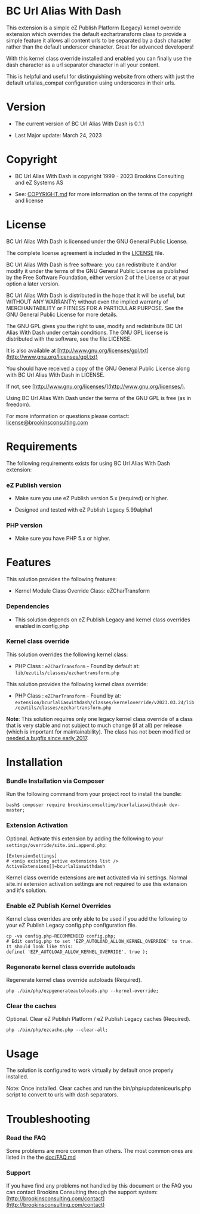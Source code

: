 BC Url Alias With Dash
======================

This extension is a simple eZ Publish Platform (Legacy) kernel override extension which overrides the default ezchartransform class to provide a simple feature it allows all content urls to be separated by a dash character rather than the default underscor character. Great for advanced developers!

With this kernel class override installed and enabled you can finally use the dash character as a url separator character in all your content.

This is helpful and useful for distinguishing website from others with just the default urlalias_compat configuration using underscores in their urls.


Version
=======

* The current version of BC Url Alias With Dash is 0.1.1

* Last Major update: March 24, 2023


Copyright
=========

* BC Url Alias With Dash is copyright 1999 - 2023 Brookins Consulting and eZ Systems AS

* See: [COPYRIGHT.md](COPYRIGHT.md) for more information on the terms of the copyright and license


License
=======

BC Url Alias With Dash is licensed under the GNU General Public License.

The complete license agreement is included in the [LICENSE](LICENSE.md) file.

BC Url Alias With Dash is free software: you can redistribute it and/or modify
it under the terms of the GNU General Public License as published by
the Free Software Foundation, either version 2 of the License or at your
option a later version.

BC Url Alias With Dash is distributed in the hope that it will be useful,
but WITHOUT ANY WARRANTY; without even the implied warranty of
MERCHANTABILITY or FITNESS FOR A PARTICULAR PURPOSE. See the
GNU General Public License for more details.

The GNU GPL gives you the right to use, modify and redistribute
BC Url Alias With Dash under certain conditions. The GNU GPL license
is distributed with the software, see the file LICENSE.

It is also available at [http://www.gnu.org/licenses/gpl.txt](http://www.gnu.org/licenses/gpl.txt)

You should have received a copy of the GNU General Public License
along with BC Url Alias With Dash in LICENSE.

If not, see [http://www.gnu.org/licenses/](http://www.gnu.org/licenses/).

Using BC Url Alias With Dash under the terms of the GNU GPL is free (as in freedom).

For more information or questions please contact: license@brookinsconsulting.com


Requirements
============

The following requirements exists for using BC Url Alias With Dash extension:


### eZ Publish version

* Make sure you use eZ Publish version 5.x (required) or higher.

* Designed and tested with eZ Publish Legacy 5.99alpha1


### PHP version

* Make sure you have PHP 5.x or higher.


Features
========

This solution provides the following features:

* Kernel Module Class Override Class: eZCharTransform


### Dependencies

* This solution depends on eZ Publish Legacy and kernel class overrides enabled in config.php


### Kernel class override

This solution overrides the following kernel class:

* PHP Class : `eZCharTransform` - Found by default at: `lib/ezutils/classes/ezchartransform.php`

This solution provides the following kernel class override:

* PHP Class : `eZCharTransform` - Found by at: `extension/bcurlaliaswithdash/classes/kerneloverride/v2023.03.24/lib/ezutils/classes/ezchartransform.php`

**Note**: This solution requires only one legacy kernel class override of a class that is very stable and not subject to much change (if at all) per release (which is important for maintainability). The class has not been modified or [needed a bugfix since early 2017](https://github.com/ezsystems/ezpublish-legacy/blob/master/lib/ezutils/classes/ezchartransform.php).


Installation
============

### Bundle Installation via Composer

Run the following command from your project root to install the bundle:

    bash$ composer require brookinsconsulting/bcurlaliaswithdash dev-master;


### Extension Activation

Optional. Activate this extension by adding the following to your `settings/override/site.ini.append.php`:

    [ExtensionSettings]
    # <snip existing active extensions list />
    ActiveExtensions[]=bcurlaliaswithdash

Kernel class override extensions are **not** activated via ini settings. Normal site.ini extension activation settings are not required to use this extension and it's solution.


### Enable eZ Publish Kernel Overrides

Kernel class overrides are only able to be used if you add the following to your eZ Publish Legacy config.php configuration file.

    cp -va config.php-RECOMMENDED config.php;
    # Edit config.php to set 'EZP_AUTOLOAD_ALLOW_KERNEL_OVERRIDE' to true. It should look like this:
    define( 'EZP_AUTOLOAD_ALLOW_KERNEL_OVERRIDE', true );


### Regenerate kernel class override autoloads

Regenerate kernel class override autoloads (Required).

    php ./bin/php/ezpgenerateautoloads.php --kernel-override;


### Clear the caches

Optional. Clear eZ Publish Platform / eZ Publish Legacy caches (Required).

    php ./bin/php/ezcache.php --clear-all;


Usage
=====

The solution is configured to work virtually by default once properly installed.

Note: Once installed. Clear caches and run the bin/php/updateniceurls.php script to convert to urls with dash separators.


Troubleshooting
===============

### Read the FAQ

Some problems are more common than others. The most common ones are listed in the the [doc/FAQ.md](doc/FAQ.md)


### Support

If you have find any problems not handled by this document or the FAQ you can contact Brookins Consulting through the support system: [http://brookinsconsulting.com/contact](http://brookinsconsulting.com/contact)

